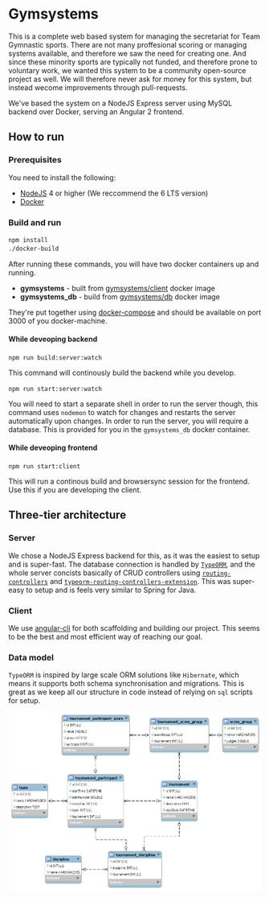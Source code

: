 # Gymsystems #

This is a complete web based system for managing the secretariat for Team Gymnastic sports. There are not many proffesional scoring or managing systems available, and therefore we saw the need for creating one. And since these minority sports are typically not funded, and therefore prone to voluntary work, we wanted this system to be a community open-source project as well. We will therefore never ask for money for this system, but instead wecome improvements through pull-requests.

We've based the system on a NodeJS Express server using MySQL backend over Docker, serving an Angular 2 frontend. 



## How to run ##

### Prerequisites ###

You need to install the following:

* [NodeJS](https://nodejs.org/) 4 or higher (We reccommend the 6 LTS version)
* [Docker](https://www.docker.com/)

### Build and run ###

```bash
npm install
./docker-build
```

After running these commands, you will have two docker containers up and running. 

* **gymsystems** - built from [gymsystems/client](./Dockerfile) docker image
* **gymsystems_db** - build from [gymsystems/db](.docker/db/Dockerfile) docker image

They're put together using [docker-compose](./docker-compose.yml) and should be available on port 3000 of you docker-machine.

#### While deveoping backend ####

`npm run build:server:watch`

This command will continously build the backend while you develop. 

`npm run start:server:watch`

You will need to start a separate shell in order to run the server though, this command uses `nodemon` to watch for changes and restarts the server automatically upon changes. 
In order to run the server, you will require a database. This is provided for you in the `gymsystems_db` docker container.

#### While deveoping frontend ####

`npm run start:client`

This will run a continous build and browsersync session for the frontend. Use this if you are developing the client.



## Three-tier architecture ##
### Server ###

We chose a NodeJS Express backend for this, as it was the easiest to setup and is super-fast. The database connection is handled by [`TypeORM`](https://typeorm.github.io), and the whole server concists basically of CRUD controllers using [`routing-controllers`](https://github.com/pleerock/routing-controllers) and [`typeorm-routing-controllers-extension`](https://github.com/typeorm/typeorm-routing-controllers-extensions). This was super-easy to setup and is feels very similar to Spring for Java.

### Client ###

We use [angular-cli](https://cli.angular.io/) for both scaffolding and building our project. This seems to be the best and most efficient way of reaching our goal.

### Data model ###

`TypeORM` is inspired by large scale ORM solutions like `Hibernate`, which means it supports both schema synchronisation and migrations. This is great as we keep all our structure in code instead of relying on `sql` scripts for setup. 

![DB Model](docs/db_model.png)


